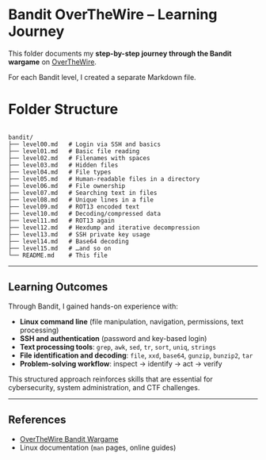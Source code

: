 # Bandit OverTheWire – Learning Journey

This folder documents my **step-by-step journey through the Bandit wargame** on [OverTheWire](https://overthewire.org/wargames/bandit/).  

For each Bandit level, I created a separate Markdown file.

# Folder Structure

```

bandit/
├── level00.md   # Login via SSH and basics
├── level01.md   # Basic file reading
├── level02.md   # Filenames with spaces
├── level03.md   # Hidden files
├── level04.md   # File types
├── level05.md   # Human-readable files in a directory
├── level06.md   # File ownership
├── level07.md   # Searching text in files
├── level08.md   # Unique lines in a file
├── level09.md   # ROT13 encoded text
├── level10.md   # Decoding/compressed data
├── level11.md   # ROT13 again
├── level12.md   # Hexdump and iterative decompression
├── level13.md   # SSH private key usage
├── level14.md   # Base64 decoding
├── level15.md   # …and so on
└── README.md    # This file

```

---

## Learning Outcomes

Through Bandit, I gained hands-on experience with:

- **Linux command line** (file manipulation, navigation, permissions, text processing)  
- **SSH and authentication** (password and key-based login)  
- **Text processing tools**: `grep`, `awk`, `sed`, `tr`, `sort`, `uniq`, `strings`  
- **File identification and decoding**: `file`, `xxd`, `base64`, `gunzip`, `bunzip2`, `tar`  
- **Problem-solving workflow**: inspect → identify → act → verify  

This structured approach reinforces skills that are essential for cybersecurity, system administration, and CTF challenges.

---

## References

- [OverTheWire Bandit Wargame](https://overthewire.org/wargames/bandit/)  
- Linux documentation (`man` pages, online guides)

